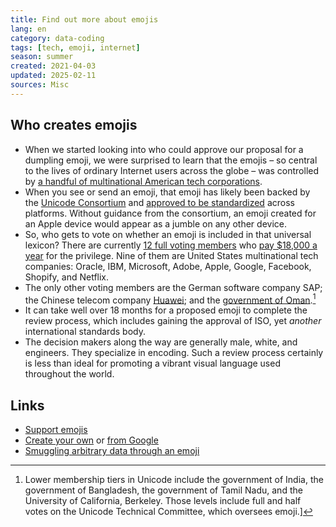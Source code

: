 ```yaml
---
title: Find out more about emojis
lang: en 
category: data-coding
tags: [tech, emoji, internet]
season: summer
created: 2021-04-03
updated: 2025-02-11
sources: Misc
---
```


## Who creates emojis
- When we started looking into who could approve our proposal for a dumpling emoji, we were surprised to learn that the emojis – so central to the lives of ordinary Internet users across the globe – was controlled by [a handful of multinational American tech corporations](http://www.unicode.org/consortium/members.html).
- When you see or send an emoji, that emoji has likely been backed by the [Unicode Consortium](http://www.unicode.org/) and [approved to be standardized](http://www.unicode.org/reports/tr51/tr51-3.html) across platforms. Without guidance from the consortium, an emoji created for an Apple device would appear as a jumble on any other device.
- So, who gets to vote on whether an emoji is included in that universal lexicon? There are currently [12 full voting members](http://www.unicode.org/consortium/members.html) who [pay $18,000 a year](http://www.unicode.org/consortium/levels.html#support) for the privilege. Nine of them are United States multinational tech companies: Oracle, IBM, Microsoft, Adobe, Apple, Google, Facebook, Shopify, and Netflix.
- The only other voting members are the German software company SAP; the Chinese telecom company [Huawei](http://http//www.huawei.com/en/); and the [government of Oman](http://www.mara.gov.om/).[^1]
- It can take well over 18 months for a proposed emoji to complete the review process, which includes gaining the approval of ISO, yet _another_ international standards body.  
- The decision makers along the way are generally male, white, and engineers. They specialize in encoding. Such a review process certainly is less than ideal for promoting a vibrant visual language used throughout the world.

## Links
- [Support emojis](http://www.emojination.org/)
- [Create your own](https://tikolu.net/emojimix/) or [from Google](https://www.google.com/search?q=emoji+kitchen)
- [Smuggling arbitrary data through an emoji](https://paulbutler.org/2025/smuggling-arbitrary-data-through-an-emoji/)

[^1]: Lower membership tiers in Unicode include the government of India, the government of Bangladesh, the government of Tamil Nadu, and the University of California, Berkeley. Those levels include full and half votes on the Unicode Technical Committee, which oversees emoji.]
